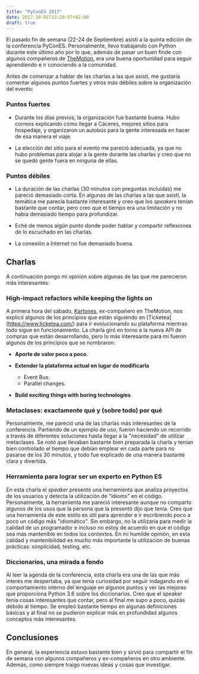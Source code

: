 ```yaml
---
title: "PyConES 2017"
date: 2017-10-01T13:29:57+02:00
draft: true
---
```


El pasado fin de semana (22-24 de Septiembre) asistí a la quinta edición de la conferencia
PyConES. Personalmente, llevo trabajando con Python durante este último año por lo que, además
de pasar un buen finde con algunos compañeros de [TheMotion](https://www.themotion.com/), era
una buena oportunidad para seguir aprendiendo e ir conociendo a la comunidad.

Antes de comenzar a hablar de las charlas a las que asistí, me gustaría comentar algunos
puntos fuertes y otros más débiles sobre la organización del evento:

### Puntos fuertes

   * Durante los días previos, la organización fue bastante buena. Hubo correos explicando
   cómo llegar a Cáceres, mejores sitios para hospedaje, y organizaron un autobús para la
   gente interesada en hacer de esa manera el viaje.

   * La elección del sitio para el evento me pareció adecuada, ya que no hubo problemas para
   alojar a la gente durante las charlas y creo que no se quedó gente fuera en ninguna de
   ellas.

### Puntos débiles

   * La duración de las charlas (30 minutos con preguntas incluídas) me pareció demasiado
   corta. En algunas de las charlas a las que asistí, la temática me parecía bastante interesante y creo que los _speakers_ tenían bastante que contar, pero creo que el tiempo era una limitación y no había demasiado tiempo para profundizar.

   * Eché de menos algún punto donde poder hablar y compartir reflexiones de lo escuchado en
   las charlas.

   * La conexión a Internet no fue demasiado buena.

## Charlas

A continuación pongo mi opinión sobre algunas de las que me parecieron más interesantes:

### High-impact refactors while keeping the lights on

A primera hora del sábado, [Kartones](https://twitter.com/kartones), ex-compañero en TheMotion,
nos explicó algunos de los principios que están siguiendo en [Ticketea]
(https://www.ticketea.com/) para ir evolucionando su plataforma mientras todo sigue en
funcionamiento. La charla giró en torno a la nueva API de compras que están desarrollando,
pero lo más interesante para mí fueron algunos de los principios que se nombraron:

  * **Aporte de valor poco a poco**.
  * **Extender la plataforma actual en lugar de modificarla**

    * Event Bus.
    * Parallel changes.

  * **Build exciting things with boring technologies**

### Metaclases: exactamente qué y (sobre todo) por qué

Personalmente, me pareció una de las charlas más interesantes de la conferencia. Partiendo de
un ejemplo de uso, fueron haciendo un recorrido a través de diferentes soluciones hasta
llegar a la "necesidad" de utilizar metaclases. Se notó que llevaban bastante
bien preparada la charla y tenían bien controlado el tiempo que debían emplear en cada parte
para no pasarse de los 30 minutos, y todo fue explicado de una manera bastante clara y
divertida.

### Herramienta para lograr ser un experto en Python ES

En esta charla el _speaker_ presentó una herramienta que analiza proyectos de los usuarios y
detecta la utilización de "idioms" en el código. Personalmente, la herramienta me pareció
interesante aunque no comparto algunos de los usos que la persona que la presentó dijo que
tenía. Creo que una herramienta de este estilo es útil para aprender e ir
escribiendo poco a poco un código más "idiomático". Sin embargo, no la utilizaría para medir
la calidad de un programador e incluso no estoy de acuerdo en que el código sea más mantenible
en todos los contextos. En mi humilde opinión, en esta calidad y mantenibilidad es mucho más
importante la utilización de buenas prácticas: simplicidad, testing, etc.

### Diccionarios, una mirada a fondo

Al leer la agenda de la conferencia, esta charla era una de las que más interés me despertaba,
ya que tenía curiosidad por seguir indagando en el comportamiento interno del lenguaje en
algunos puntos y ver las mejoras que proporciona Python 3.6 sobre los diccionarios.
Creo que el speaker tenía cosas interesantes que contar, pero al final me supo a poco, quizás
debido al tiempo. Se empleó bastante tiempo en algunas definiciones básicas y al final no se
pudieron explicar más en profundidad algunos conceptos más interesantes.

## Conclusiones

En general, la experiencia estuvo bastante bien y sirvió para compartir el fin de semana con
algunos compañeros y ex-compañeros en otro ambiente. Además, como siempre traigo nuevas ideas
y cosas que investigar.
